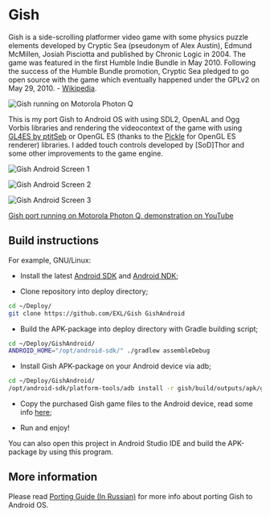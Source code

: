 Gish
====

Gish is a side-scrolling platformer video game with some physics puzzle elements developed by Cryptic Sea (pseudonym of Alex Austin), Edmund McMillen, Josiah Pisciotta and published by Chronic Logic in 2004. The game was featured in the first Humble Indie Bundle in May 2010. Following the success of the Humble Bundle promotion, Cryptic Sea pledged to go open source with the game which eventually happened under the GPLv2 on May 29, 2010. - [Wikipedia](https://en.wikipedia.org/wiki/Gish_(video_game)).

![Gish running on Motorola Photon Q](https://raw.github.com/EXL/Gish/master/images/gish_motorola_photon_q.jpg)

This is my port Gish to Android OS with using SDL2, OpenAL and Ogg Vorbis libraries and rendering the videocontext of the game with using [GL4ES by ptitSeb](https://github.com/ptitSeb/gl4es) or OpenGL ES (thanks to the [Pickle](https://github.com/Pickle/GishGLES) for OpenGL ES renderer) libraries. I added touch controls developed by [SoD]Thor and some other improvements to the game engine.

![Gish Android Screen 1](https://raw.github.com/EXL/Gish/master/images/gish_android_screen1.jpg)

![Gish Android Screen 2](https://raw.github.com/EXL/Gish/master/images/gish_android_screen2.jpg)

![Gish Android Screen 3](https://raw.github.com/EXL/Gish/master/images/gish_android_screen3.jpg)

[Gish port running on Motorola Photon Q, demonstration on YouTube](https://www.youtube.com/watch?v=8UfZP2pbrOg)

## Build instructions

For example, GNU/Linux:

* Install the latest [Android SDK](https://developer.android.com/sdk/) and [Android NDK](https://developer.android.com/ndk/);

* Clone repository into deploy directory;

```sh
cd ~/Deploy/
git clone https://github.com/EXL/Gish GishAndroid
```

* Build the APK-package into deploy directory with Gradle building script;

```sh
cd ~/Deploy/GishAndroid/
ANDROID_HOME="/opt/android-sdk/" ./gradlew assembleDebug
```

* Install Gish APK-package on your Android device via adb;

```sh
cd ~/Deploy/GishAndroid/
/opt/android-sdk/platform-tools/adb install -r gish/build/outputs/apk/gish-debug.apk
```
* Copy the purchased Gish game files to the Android device, read some info [here](https://github.com/EXL/Gish/blob/master/assets_full/ReadMe-GishData.md);

* Run and enjoy!

You can also open this project in Android Studio IDE and build the APK-package by using this program.

## More information

Please read [Porting Guide (In Russian)](http://exlmoto.ru/gish-droid) for more info about porting Gish to Android OS.
